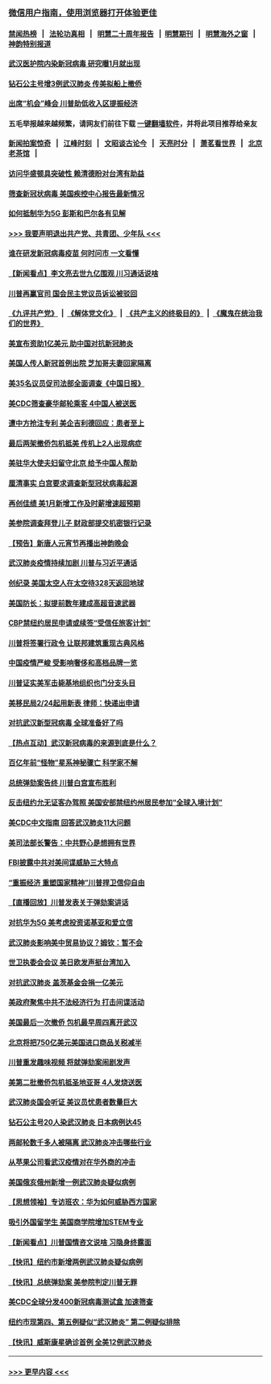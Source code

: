 ### [微信用户指南，使用浏览器打开体验更佳](https://github.com/gfw-breaker/banned-news1/blob/master/indexes/wechat-guide.md?t=0)
#### [禁闻热榜](热点新闻.md?t=0)  &nbsp;&nbsp;|&nbsp;&nbsp; [法轮功真相](https://github.com/gfw-breaker/truth/blob/master/README.md?t=0) &nbsp;&nbsp;|&nbsp;&nbsp; [明慧二十周年报告](https://github.com/gfw-breaker/mh-reports/blob/master/README.md?t=0) &nbsp;&nbsp;|&nbsp;&nbsp;[明慧期刊](https://github.com/gfw-breaker/mh-qikan) &nbsp;&nbsp;|&nbsp;&nbsp; [明慧海外之窗](https://github.com/gfw-breaker/mh-news/blob/master/README.md?t=0) &nbsp;&nbsp;|&nbsp;&nbsp; [神韵特别报道](https://github.com/gfw-breaker/mh-news/blob/master/shenyun.md?t=0)
#### [武汉医护院内染新冠病毒 研究曝1月就出现](../pages/nsc412/n11852928.md?t=02082133) 
#### [钻石公主号增3例武汉肺炎 传美拟船上撤侨](../pages/nsc412/n11853240.md?t=02082133) 
#### [出席“机会”峰会 川普助低收入区提振经济](../pages/nsc412/n11853232.md?t=02082133) 
#### 五毛举报越来越频繁，请网友们前往下载 [一键翻墙软件](https://github.com/gfw-breaker/ssr-accounts)，并将此项目推荐给亲友
#### [新闻拍案惊奇](https://github.com/gfw-breaker/banned-news1/blob/master/pages/link4.md) &nbsp;&nbsp;|&nbsp;&nbsp; [江峰时刻](https://github.com/gfw-breaker/banned-news1/blob/master/pages/link4.md) &nbsp;&nbsp;|&nbsp;&nbsp; [文昭谈古论今](https://github.com/gfw-breaker/banned-news1/blob/master/pages/link4.md) &nbsp;&nbsp;|&nbsp;&nbsp; [天亮时分](https://github.com/gfw-breaker/banned-news1/blob/master/pages/link4.md) &nbsp;&nbsp;|&nbsp;&nbsp; [萧茗看世界](https://github.com/gfw-breaker/banned-news1/blob/master/pages/link4.md) &nbsp;&nbsp;|&nbsp;&nbsp; [北京老茶馆](https://github.com/gfw-breaker/banned-news1/blob/master/pages/link4.md) &nbsp;&nbsp;|&nbsp;&nbsp; 
#### [访问华盛顿具突破性 赖清德盼对台湾有助益](../pages/nsc412/n11853129.md?t=02082133) 
#### [筛查新冠状病毒 美国疾控中心报告最新情况](../pages/nsc412/n11853070.md?t=02082133) 
#### [如何抵制华为5G 彭斯和巴尔各有见解](../pages/nsc412/n11852535.md?t=02082133) 
#### [>>> 我要声明退出共产党、共青团、少年队 <<<](https://github.com/begood0513/goodnews/blob/master/quit/letter.md) 
#### [谁在研发新冠病毒疫苗 何时问市 一文看懂](../pages/nsc412/n11852840.md?t=02082133) 
#### [【新闻看点】李文亮去世九亿围观 川习通话说啥](../pages/nsc412/n11852360.md?t=02082133) 
#### [川普再赢官司 国会民主党议员诉讼被驳回](../pages/nsc412/n11852287.md?t=02082133) 
#### [《九评共产党》](https://github.com/begood0513/9ping.md/blob/master/README.md) &nbsp;|&nbsp; [《解体党文化》](../../../../jtdwh.md/blob/master/README.md)  &nbsp;|&nbsp; [《共产主义的终极目的》](../../../../gczydzjmd.md/blob/master/README.md) &nbsp;|&nbsp; [《魔鬼在统治我们的世界》](../../../../mgztzwmdsj.md/blob/master/README.md) 
#### [美宣布资助1亿美元 助中国对抗新冠肺炎](../pages/nsc412/n11852531.md?t=02082133) 
#### [美国人传人新冠首例出院 芝加哥夫妻回家隔离](../pages/nsc412/n11852452.md?t=02082133) 
#### [美35名议员促司法部全面调查《中国日报》](../pages/nsc412/n11852435.md?t=02082133) 
#### [美CDC筛查豪华邮轮乘客 4中国人被送医](../pages/nsc412/n11852085.md?t=02082133) 
#### [遭中方抢注专利 美企吉利德回应：患者至上](../pages/nsc412/n11852037.md?t=02082133) 
#### [最后两架撤侨包机抵美 传机上2人出现病症](../pages/nsc412/n11852173.md?t=02082133) 
#### [美驻华大使夫妇留守北京 给予中国人帮助](../pages/nsc412/n11852165.md?t=02082133) 
#### [厘清事实 白宫要求调查新型冠状病毒起源](../pages/nsc412/n11852106.md?t=02082133) 
#### [再创佳绩 美1月新增工作及时薪增速超预期](../pages/nsc412/n11852174.md?t=02082133) 
#### [美参院调查拜登儿子 财政部提交机密银行记录](../pages/nsc412/n11851808.md?t=02082133) 
#### [【预告】新唐人元宵节再播出神韵晚会](../pages/nsc412/n11843192.md?t=02082133) 
#### [武汉肺炎疫情持续加剧 川普与习近平通话](../pages/nsc412/n11851613.md?t=02082133) 
#### [创纪录 美国太空人在太空待328天返回地球](../pages/nsc412/n11851266.md?t=02082133) 
#### [美国防长：拟提前数年建成高超音速武器](../pages/nsc412/n11850959.md?t=02082133) 
#### [CBP禁纽约居民申请或续签“受信任旅客计划”](../pages/nsc412/n11850857.md?t=02082133) 
#### [川普将签署行政令 让联邦建筑重现古典风格](../pages/nsc412/n11850654.md?t=02082133) 
#### [中国疫情严峻 受影响奢侈和高档品牌一览](../pages/nsc412/n11850319.md?t=02082133) 
#### [川普证实美军击毙基地组织也门分支头目](../pages/nsc412/n11850383.md?t=02082133) 
#### [美移民局2/24起用新表 律师：快递出申请](../pages/nsc412/n11848220.md?t=02082133) 
#### [对抗武汉新型冠病毒 全球准备好了吗](../pages/nsc412/n11850142.md?t=02082133) 
#### [【热点互动】武汉新冠病毒的来源到底是什么？](../pages/nsc412/n11849749.md?t=02082133) 
#### [百亿年前“怪物”星系神秘骤亡 科学家不解](../pages/nsc412/n11849863.md?t=02082133) 
#### [总统弹劾案告终 川普白宫宣布胜利](../pages/nsc412/n11849985.md?t=02082133) 
#### [反击纽约允无证客办驾照  美国安部禁纽约州居民参加“全球入境计划”](../pages/nsc412/n11849828.md?t=02082133) 
#### [美CDC中文指南 回答武汉肺炎11大问题](../pages/nsc412/n11849703.md?t=02082133) 
#### [美司法部长警告：中共野心是想拥有世界](../pages/nsc412/n11849769.md?t=02082133) 
#### [FBI披露中共对美间谍威胁三大特点](../pages/nsc412/n11849700.md?t=02082133) 
#### [“重振经济 重塑国家精神”川普捍卫信仰自由](../pages/nsc412/n11849641.md?t=02082133) 
#### [【直播回放】川普发表关于弹劾案讲话](../pages/nsc412/n11849472.md?t=02082133) 
#### [对抗华为5G 美考虑投资诺基亚和爱立信](../pages/nsc412/n11849510.md?t=02082133) 
#### [武汉肺炎影响美中贸易协议？姆钦：暂不会](../pages/nsc412/n11849497.md?t=02082133) 
#### [世卫执委会会议 美日欧发声挺台湾加入](../pages/nsc412/n11849433.md?t=02082133) 
#### [对抗武汉肺炎 盖茨基金会捐一亿美元](../pages/nsc412/n11848953.md?t=02082133) 
#### [美政府聚焦中共不法经济行为 打击间谍活动](../pages/nsc412/n11849322.md?t=02082133) 
#### [美国最后一次撤侨 包机最早周四离开武汉](../pages/nsc412/n11849395.md?t=02082133) 
#### [北京将把750亿美元美国进口商品关税减半](../pages/nsc412/n11848896.md?t=02082133) 
#### [川普重发趣味视频 将就弹劾案闹剧发声](../pages/nsc412/n11848715.md?t=02082133) 
#### [美第二批撤侨包机抵圣地亚哥 4人发烧送医](../pages/nsc412/n11847923.md?t=02082133) 
#### [武汉肺炎国会听证 美议员忧患者数量巨大](../pages/nsc412/n11844851.md?t=02082133) 
#### [钻石公主号20人染武汉肺炎 日本病例达45](../pages/nsc412/n11847823.md?t=02082133) 
#### [两邮轮数千多人被隔离 武汉肺炎冲击哪些行业](../pages/nsc412/n11847456.md?t=02082133) 
#### [从苹果公司看武汉疫情对在华外商的冲击](../pages/nsc412/n11847586.md?t=02082133) 
#### [美国俄亥俄州新增一例武汉肺炎疑似病例](../pages/nsc412/n11847714.md?t=02082133) 
#### [【思想领袖】专访班农：华为如何威胁西方国家](../pages/nsc412/n11847306.md?t=02082133) 
#### [吸引外国留学生 美国商学院增加STEM专业](../pages/nsc412/n11847417.md?t=02082133) 
#### [【新闻看点】川普国情咨文说啥 习隐身终露面](../pages/nsc412/n11847016.md?t=02082133) 
#### [【快讯】纽约市新增两例武汉肺炎疑似病例](../pages/nsc412/n11847250.md?t=02082133) 
#### [【快讯】总统弹劾案 美参院判定川普无罪](../pages/nsc412/n11847316.md?t=02082133) 
#### [美CDC全球分发400新冠病毒测试盒 加速筛查](../pages/nsc412/n11847260.md?t=02082133) 
#### [纽约市现第四、第五例疑似“武汉肺炎”   第二例疑似排除](../pages/nsc412/n11847332.md?t=02082133) 
#### [【快讯】威斯康星确诊首例 全美12例武汉肺炎](../pages/nsc412/n11847162.md?t=02082133) 

----
#### [ >>> 更早内容 <<< ](../indexes/nsc412-earlier.md)
